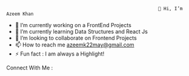                                                             👋 Hi, I’m Azeem Khan
- 🔭 I’m currently working on a FrontEnd Projects
- 🌱 I’m currently learning Data Structures and React Js
- 👯 I’m looking to collaborate on Frontend Projects
- 📫 How to reach me azeemk22may@gmail.com
- ⚡ Fun fact : I am always a Highlight!

Connect With Me :
<link rel="stylesheet" href="https://cdnjs.cloudflare.com/ajax/libs/font-awesome/6.0.0-beta3/css/all.min.css" integrity="sha384-vlr5dYLHCzgkd5rVZRMs8cqUKGjKg5eXYoj


